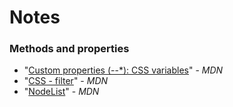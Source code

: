 # Notes

### Methods and properties

- "[Custom properties (--*): CSS variables](https://developer.mozilla.org/en-US/docs/Web/CSS/--*)" - _MDN_
- "[CSS - filter](https://developer.mozilla.org/en-US/docs/Web/CSS/filter)" - _MDN_
- "[NodeList](https://developer.mozilla.org/en-US/docs/Web/API/NodeList)" - _MDN_